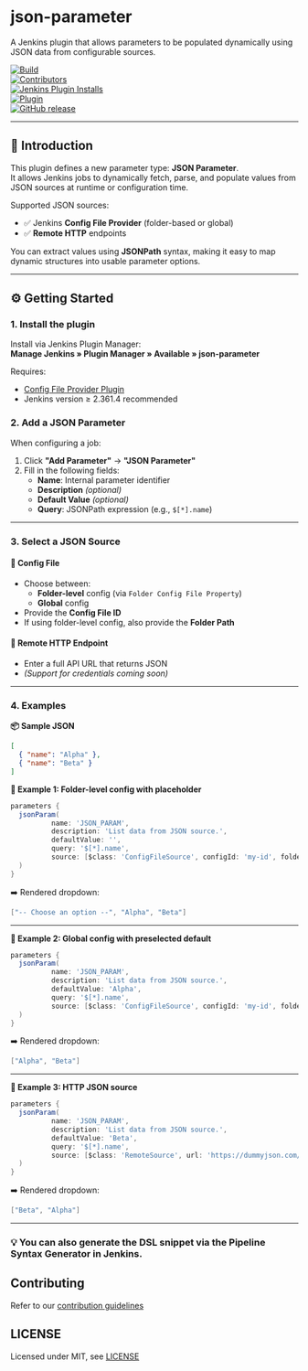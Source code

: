 # json-parameter

A Jenkins plugin that allows parameters to be populated dynamically using JSON data from configurable sources.

[![Build](https://ci.jenkins.io/job/Plugins/job/json-parameter-plugin/job/main/badge/icon)](https://ci.jenkins.io/job/Plugins/job/json-parameter-plugin/job/main)<br/>
[![Contributors](https://img.shields.io/github/contributors/jenkinsci/json-parameter-plugin.svg?color=blue)](https://github.com/jenkinsci/json-parameter-plugin/graphs/contributors)<br/>
[![Jenkins Plugin Installs](https://img.shields.io/jenkins/plugin/i/json-parameter.svg?color=blue&label=installations)](https://plugins.jenkins.io/json-parameter)<br/>
[![Plugin](https://img.shields.io/jenkins/plugin/v/json-parameter.svg)](https://plugins.jenkins.io/json-parameter)<br/>
[![GitHub release](https://img.shields.io/github/release/jenkinsci/json-parameter-plugin.svg?label=changelog)](https://github.com/jenkinsci/json-parameter-plugin/releases/latest)

---

## 🚀 Introduction

This plugin defines a new parameter type: **JSON Parameter**.  
It allows Jenkins jobs to dynamically fetch, parse, and populate values from JSON sources at runtime or configuration time.

Supported JSON sources:

- ✅ Jenkins **Config File Provider** (folder-based or global)
- ✅ **Remote HTTP** endpoints

You can extract values using **JSONPath** syntax, making it easy to map dynamic structures into usable parameter options.

---

## ⚙️ Getting Started

### 1. Install the plugin

Install via Jenkins Plugin Manager:  
**Manage Jenkins » Plugin Manager » Available » json-parameter**

Requires:
- [Config File Provider Plugin](https://plugins.jenkins.io/config-file-provider/)
- Jenkins version ≥ 2.361.4 recommended

### 2. Add a JSON Parameter

When configuring a job:

1. Click **"Add Parameter"** → **"JSON Parameter"**
2. Fill in the following fields:
    - **Name**: Internal parameter identifier
    - **Description** *(optional)*
    - **Default Value** *(optional)*
    - **Query**: JSONPath expression (e.g., `$[*].name`)

---

### 3. Select a JSON Source

#### 🔹 Config File
- Choose between:
    - **Folder-level** config (via `Folder Config File Property`)
    - **Global** config
- Provide the **Config File ID**
- If using folder-level config, also provide the **Folder Path**

#### 🔹 Remote HTTP Endpoint
- Enter a full API URL that returns JSON
- *(Support for credentials coming soon)*

---

### 4. Examples

**📦 Sample JSON**

```json
[
  { "name": "Alpha" },
  { "name": "Beta" }
]
```

**🔧 Example 1: Folder-level config with placeholder**
```groovy
parameters {
  jsonParam(
          name: 'JSON_PARAM', 
          description: 'List data from JSON source.', 
          defaultValue: '', 
          query: '$[*].name', 
          source: [$class: 'ConfigFileSource', configId: 'my-id', folderPath: 'FolderA', folderScoped: true]
  )
}
```
➡️ Rendered dropdown:
```groovy
["-- Choose an option --", "Alpha", "Beta"]
```

---

**🔧 Example 2: Global config with preselected default**
```groovy
parameters {
  jsonParam(
          name: 'JSON_PARAM', 
          description: 'List data from JSON source.', 
          defaultValue: 'Alpha', 
          query: '$[*].name', 
          source: [$class: 'ConfigFileSource', configId: 'my-id', folderPath: '', folderScoped: false]
  )
}
```
➡️ Rendered dropdown:
```groovy
["Alpha", "Beta"]
```

---

**🔧 Example 3: HTTP JSON source**
```groovy
parameters {
  jsonParam(
          name: 'JSON_PARAM', 
          description: 'List data from JSON source.', 
          defaultValue: 'Beta', 
          query: '$[*].name',
          source: [$class: 'RemoteSource', url: 'https://dummyjson.com/api/data']
  )
}
```
➡️ Rendered dropdown:
```groovy
["Beta", "Alpha"]
```

---

### 💡 You can also generate the DSL snippet via the Pipeline Syntax Generator in Jenkins.

## Contributing

Refer to our [contribution guidelines](https://github.com/jenkinsci/.github/blob/master/CONTRIBUTING.md)

## LICENSE

Licensed under MIT, see [LICENSE](LICENSE.md)

